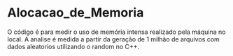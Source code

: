 # Alocacao_de_Memoria
 O código é para medir o uso de memória intensa realizado pela máquina no local. A analise é medida a partir da geração de 1 milhão de arquivos com dados aleatorios utilizando o random no C++.

